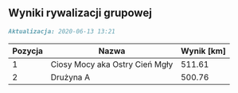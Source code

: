 ## Wyniki rywalizacji grupowej

```markdown
Aktualizacja: 2020-06-13 13:21
```

Pozycja | Nazwa | Wynik [km] |
------------ | -------------  | -------------
 1 |Ciosy Mocy aka Ostry Cień Mgły | 511.61 
 2 |Drużyna A | 500.76
